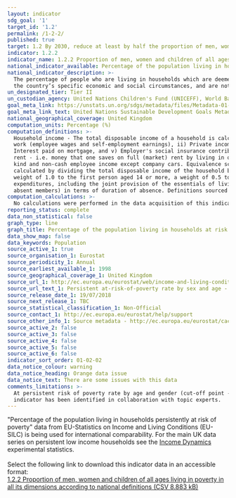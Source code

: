 ```yaml
---
layout: indicator
sdg_goal: '1'
target_id: '1.2'
permalink: /1-2-2/
published: true
target: 1.2 By 2030, reduce at least by half the proportion of men, women and children of all ages living in poverty in all its dimensions according to national definitions
indicator: 1.2.2
indicator_name: 1.2.2 Proportion of men, women and children of all ages living in poverty in all its dimensions according to national definitions
national_indicator_available: Percentage of the population living in households at risk of persistent poverty
national_indicator_description: >-
  The percentage of people who are living in households which are deemed at risk of poverty in the national context. Monitoring national poverty is important for country-specific development agendas. National poverty lines are used to make more accurate estimates of poverty consistent with
  the country’s specific economic and social circumstances, and are not intended for international comparisons of poverty rates.
un_designated_tier: Tier II
un_custodian_agency: United Nations Children's Fund (UNICEFF), World Bank (WB), United Nations Development Programme (UNDP)
goal_meta_link: https://unstats.un.org/sdgs/metadata/files/Metadata-01-02-02.pdf
goal_meta_link_text: United Nations Sustainable Development Goals Metadata (PDF 894 KB)
national_geographical_coverage: United Kingdom
computation_units: Percentage (%)
computation_definitions: >-
  Household income - The total disposable income of a household is calculated by adding together the personal income received by all of household members plus income received at household level. Missing income information is imputed.  Disposable household income includes i) All income from
  work (employee wages and self-employment earnings), ii) Private income from investment and property, iii) Transfers between households, iv) All social transfers received in cash including old-age pensions  Note - Some of the income components are mandatory only from 2007 - Imputed rent,
  Interest paid on mortgage, and v) Employer's social insurance contributions. From the 2007 year on, all countries have to supply gross income information. The current definition of total household disposable income used for the calculation of EU-SILC based indicators excludes i) Imputed
  rent - i.e. money that one saves on full (market) rent by living in one's own accommodation or in accommodation rented at a price that is lower than the market rent, and ii) Non monetary income components, in particular value of goods produced for own consumption, social transfers in
  kind and non-cash employee income except company cars. Equivalence scale - To take into account the impact of differences in household size and composition, the total disposable household income is "equivalised". The equivalised income attributed to each member of the household is
  calculated by dividing the total disposable income of the household by the equivalisation factor. Equivalisation factors can be determined in various ways. Eurostat applies an equivalisation factor calculated according to the OECD-modified scale first proposed in 1994 - which gives a
  weight of 1.0 to the first person aged 14 or more, a weight of 0.5 to other persons aged 14 or more and a weight of 0.3 to persons aged 0-13. Household - A 'private household' means "a person living alone or a group of people who live together in the same private dwelling and share
  expenditures, including the joint provision of the essentials of living". EU-SILC implementing regulation number 1983/2003 on updated definitions, defines households in terms of sharing household expenses and (for non-permanent members) in terms of duration of stay and (for temporarily
  absent members) in terms of duration of absence. Definitions sourced from “Income and Living Conditions” Metadata (Eurostat).
computation_calculations: >-
  No calculations were performed in the data acquisition of this indicator as appropriate data was readily available in the final format specified by this indicator. For insight into the details of potential calculations please refer to the original source metadata or source contact.
reporting_status: complete
data_non_statistical: false
graph_type: line
graph_title: Percentage of the population living in households at risk of persistent poverty
data_show_map: false
data_keywords: Population
source_active_1: true
source_organisation_1: Eurostat 
source_periodicity_1: Annual
source_earliest_available_1: 1998
source_geographical_coverage_1: United Kingdom
source_url_1: http://ec.europa.eu/eurostat/web/income-and-living-conditions/data/database 
source_url_text_1: Persistent at-risk-of-poverty rate by sex and age - EU-SILC survey (ilc_li21)
source_release_date_1: 19/07/2018
source_next_release_1: TBC
source_statistical_classification_1: Non-Official
source_contact_1: http://ec.europa.eu/eurostat/help/support
source_other_info_1: Source metadata - http://ec.europa.eu/eurostat/cache/metadata/en/ilc_esms.htm
source_active_2: false
source_active_3: false
source_active_4: false
source_active_5: false
source_active_6: false
indicator_sort_order: 01-02-02
data_notice_colour: warning
data_notice_heading: Orange data issue
data_notice_text: There are some issues with this data
comments_limitations: >-
  At persistent risk of poverty rate by age and gender (cut-off point - 60% of median equivalised income) This indicator is being used as an approximation of the UN SDG Indicator. Where possible, we will work to identify or develop UK data to meet the global indicator specification. This
  indicator has been identified in collaboration with topic experts.
---
```

"Percentage of the population living in households persistently at risk of poverty" data from EU-Statistics on Income and Living Conditions (EU-SILC) is being used for international comparability. For the main UK data series on persistent low income households see the [Income Dynamics](https://www.gov.uk/government/statistics/income-dynamics-experimental) experimental statistics.<br><br>Select the following link to download this indicator data in an accessible format:<br>[1.2.2 Proportion of men, women and children of all ages living in poverty in all its dimensions according to national definitions (CSV 8.883 kB)](https://sustainabledevelopment-uk.github.io/sdg-data/data/1-2-2.csv)
